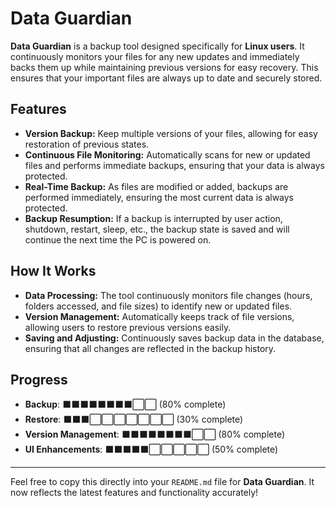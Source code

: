 # **Data Guardian**

**Data Guardian** is a backup tool designed specifically for **Linux users**. It continuously monitors your files for any new updates and immediately backs them up while maintaining previous versions for easy recovery. This ensures that your important files are always up to date and securely stored.

## **Features**
- **Version Backup:** Keep multiple versions of your files, allowing for easy restoration of previous states.  
- **Continuous File Monitoring:** Automatically scans for new or updated files and performs immediate backups, ensuring that your data is always protected.  
- **Real-Time Backup:** As files are modified or added, backups are performed immediately, ensuring the most current data is always protected.  
- **Backup Resumption:** If a backup is interrupted by user action, shutdown, restart, sleep, etc., the backup state is saved and will continue the next time the PC is powered on.  

## **How It Works**
- **Data Processing:** The tool continuously monitors file changes (hours, folders accessed, and file sizes) to identify new or updated files.  
- **Version Management:** Automatically keeps track of file versions, allowing users to restore previous versions easily.  
- **Saving and Adjusting:** Continuously saves backup data in the database, ensuring that all changes are reflected in the backup history.  

## **Progress**
- **Backup**: ⬛⬛⬛⬛⬛⬛⬛⬛⬜⬜ (80% complete)  
- **Restore**: ⬛⬛⬛⬜⬜⬜⬜⬜⬜⬜ (30% complete)  
- **Version Management**: ⬛⬛⬛⬛⬛⬛⬛⬛⬜⬜ (80% complete)  
- **UI Enhancements**: ⬛⬛⬛⬛⬛⬜⬜⬜⬜⬜ (50% complete)

---

Feel free to copy this directly into your `README.md` file for **Data Guardian**. It now reflects the latest features and functionality accurately!
